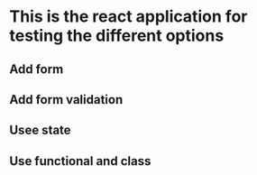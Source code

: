 # This is the react application for testing the different options

## Add form

## Add form validation

## Usee state

## Use functional and class
